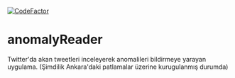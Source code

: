 [![CodeFactor](https://www.codefactor.io/repository/github/mertskaplan/anomaly-reader/badge)](https://www.codefactor.io/repository/github/mertskaplan/anomaly-reader)

# anomalyReader
Twitter'da akan tweetleri inceleyerek anomalileri bildirmeye yarayan uygulama. (Şimdilik Ankara'daki patlamalar üzerine kurugulanmış durumda)
